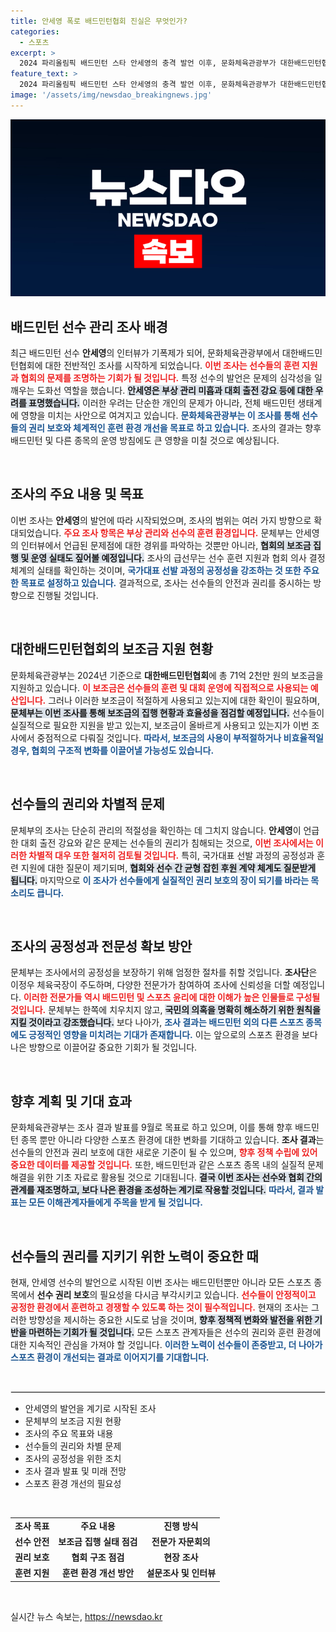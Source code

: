 ```yaml
---
title: 안세영 폭로 배드민턴협회 진실은 무엇인가?
categories:
  - 스포츠
excerpt: >
  2024 파리올림픽 배드민턴 스타 안세영의 충격 발언 이후, 문화체육관광부가 대한배드민턴협회 조사를 착수! 선수 지원과 훈련 의혹을 풀기 위한 다각적 접근이 예고되며, 결과 발표는 9월 중 예정.
feature_text: >
  2024 파리올림픽 배드민턴 스타 안세영의 충격 발언 이후, 문화체육관광부가 대한배드민턴협회 조사를 착수! 선수 지원과 훈련 의혹을 풀기 위한 다각적 접근이 예고되며, 결과 발표는 9월 중 예정.
image: '/assets/img/newsdao_breakingnews.jpg'
---
```


<p><img src="/assets/img/newsdao_breakingnews.jpg" alt="koreaapp 속보" /></p>

<h2 data-ke-size="size26">배드민턴 선수 관리 조사 배경</h2>

<p data-ke-size="size16">최근 배드민턴 선수 <b>안세영</b>의 인터뷰가 기폭제가 되어, 문화체육관광부에서 대한배드민턴협회에 대한 전반적인 조사를 시작하게 되었습니다. <b><span style="color: #ee2323;">이번 조사는 선수들의 훈련 지원과 협회의 문제를 조명하는 기회가 될 것입니다.</span></b> 특정 선수의 발언은 문제의 심각성을 일깨우는 도화선 역할을 했습니다. <b><span style="background-color: #21538527;">안세영은 부상 관리 미흡과 대회 출전 강요 등에 대한 우려를 표명했습니다.</span></b> 이러한 우려는 단순한 개인의 문제가 아니라, 전체 배드민턴 생태계에 영향을 미치는 사안으로 여겨지고 있습니다. <b><span style="color: #1a5490;">문화체육관광부는 이 조사를 통해 선수들의 권리 보호와 체계적인 훈련 환경 개선을 목표로 하고 있습니다.</span></b> 조사의 결과는 향후 배드민턴 및 다른 종목의 운영 방침에도 큰 영향을 미칠 것으로 예상됩니다.</p>

<p data-ke-size="size16">&nbsp;</p>

<h2 data-ke-size="size26">조사의 주요 내용 및 목표</h2>

<p data-ke-size="size16">이번 조사는 <b>안세영</b>의 발언에 따라 시작되었으며, 조사의 범위는 여러 가지 방향으로 확대되었습니다. <b><span style="color: #ee2323;">주요 조사 항목은 부상 관리와 선수의 훈련 환경입니다.</span></b> 문체부는 안세영의 인터뷰에서 언급된 문제점에 대한 경위를 파악하는 것뿐만 아니라, <b><span style="background-color: #21538527;">협회의 보조금 집행 및 운영 실태도 짚어볼 예정입니다.</span></b> 조사의 급선무는 선수 훈련 지원과 협회 의사 결정체계의 실태를 확인하는 것이며, <b><span style="color: #1a5490;">국가대표 선발 과정의 공정성을 강조하는 것 또한 주요한 목표로 설정하고 있습니다.</span></b> 결과적으로, 조사는 선수들의 안전과 권리를 중시하는 방향으로 진행될 것입니다.</p>

<p data-ke-size="size16">&nbsp;</p>

<h2 data-ke-size="size26">대한배드민턴협회의 보조금 지원 현황</h2>

<p data-ke-size="size16">문화체육관광부는 2024년 기준으로 <b>대한배드민턴협회</b>에 총 71억 2천만 원의 보조금을 지원하고 있습니다. <b><span style="color: #ee2323;">이 보조금은 선수들의 훈련 및 대회 운영에 직접적으로 사용되는 예산입니다.</span></b> 그러나 이러한 보조금이 적절하게 사용되고 있는지에 대한 확인이 필요하며, <b><span style="background-color: #21538527;">문체부는 이번 조사를 통해 보조금의 집행 현황과 효율성을 점검할 예정입니다.</span></b> 선수들이 실질적으로 필요한 지원을 받고 있는지, 보조금이 올바르게 사용되고 있는지가 이번 조사에서 중점적으로 다뤄질 것입니다. <b><span style="color: #1a5490;">따라서, 보조금의 사용이 부적절하거나 비효율적일 경우, 협회의 구조적 변화를 이끌어낼 가능성도 있습니다.</span></b></p>

<p data-ke-size="size16">&nbsp;</p>

<h2 data-ke-size="size26">선수들의 권리와 차별적 문제</h2>

<p data-ke-size="size16">문체부의 조사는 단순히 관리의 적절성을 확인하는 데 그치지 않습니다. <b>안세영</b>이 언급한 대회 출전 강요와 같은 문제는 선수들의 권리가 침해되는 것으로, <b><span style="color: #ee2323;">이번 조사에서는 이러한 차별적 대우 또한 철저히 검토될 것입니다.</span></b> 특히, 국가대표 선발 과정의 공정성과 훈련 지원에 대한 질문이 제기되며, <b><span style="background-color: #21538527;">협회와 선수 간 균형 잡힌 후원 계약 체계도 질문받게 됩니다.</span></b> 마지막으로 <b><span style="color: #1a5490;">이 조사가 선수들에게 실질적인 권리 보호의 장이 되기를 바라는 목소리도 큽니다.</span></b></p>

<p data-ke-size="size16">&nbsp;</p>

<h2 data-ke-size="size26">조사의 공정성과 전문성 확보 방안</h2>

<p data-ke-size="size16">문체부는 조사에서의 공정성을 보장하기 위해 엄정한 절차를 취할 것입니다. <b>조사단</b>은 이정우 체육국장이 주도하며, 다양한 전문가가 참여하여 조사에 신뢰성을 더할 예정입니다. <b><span style="color: #ee2323;">이러한 전문가들 역시 배드민턴 및 스포츠 윤리에 대한 이해가 높은 인물들로 구성될 것입니다.</span></b> 문체부는 한쪽에 치우치지 않고, <b><span style="background-color: #21538527;">국민의 의혹을 명확히 해소하기 위한 원칙을 지킬 것이라고 강조했습니다.</span></b> 보다 나아가, <b><span style="color: #1a5490;">조사 결과는 배드민턴 외의 다른 스포츠 종목에도 긍정적인 영향을 미치려는 기대가 존재합니다.</span></b> 이는 앞으로의 스포츠 환경을 보다 나은 방향으로 이끌어갈 중요한 기회가 될 것입니다.</p>

<p data-ke-size="size16">&nbsp;</p>

<h2 data-ke-size="size26">향후 계획 및 기대 효과</h2>

<p data-ke-size="size16">문화체육관광부는 조사 결과 발표를 9월로 목표로 하고 있으며, 이를 통해 향후 배드민턴 종목 뿐만 아니라 다양한 스포츠 환경에 대한 변화를 기대하고 있습니다. <b>조사 결과</b>는 선수들의 안전과 권리 보호에 대한 새로운 기준이 될 수 있으며, <b><span style="color: #ee2323;">향후 정책 수립에 있어 중요한 데이터를 제공할 것입니다.</span></b> 또한, 배드민턴과 같은 스포츠 종목 내의 실질적 문제 해결을 위한 기초 자료로 활용될 것으로 기대됩니다. <b><span style="background-color: #21538527;">결국 이번 조사는 선수와 협회 간의 관계를 재조명하고, 보다 나은 환경을 조성하는 계기로 작용할 것입니다.</span></b> <b><span style="color: #1a5490;">따라서, 결과 발표는 모든 이해관계자들에게 주목을 받게 될 것입니다.</span></b></p>

<p data-ke-size="size16">&nbsp;</p>

<h2 data-ke-size="size26">선수들의 권리를 지키기 위한 노력이 중요한 때</h2>

<p data-ke-size="size16">현재, 안세영 선수의 발언으로 시작된 이번 조사는 배드민턴뿐만 아니라 모든 스포츠 종목에서 <b>선수 권리 보호</b>의 필요성을 다시금 부각시키고 있습니다. <b><span style="color: #ee2323;">선수들이 안정적이고 공정한 환경에서 훈련하고 경쟁할 수 있도록 하는 것이 필수적입니다.</span></b> 현재의 조사는 그러한 방향성을 제시하는 중요한 시도로 남을 것이며, <b><span style="background-color: #21538527;">향후 정책적 변화와 발전을 위한 기반을 마련하는 기회가 될 것입니다.</span></b> 모든 스포츠 관계자들은 선수의 권리와 훈련 환경에 대한 지속적인 관심을 가져야 할 것입니다. <b><span style="color: #1a5490;">이러한 노력이 선수들이 존중받고, 더 나아가 스포츠 환경이 개선되는 결과로 이어지기를 기대합니다.</span></b></p>

<p data-ke-size="size16">&nbsp;</p>

<hr style="border: 1px solid #e6e6e6;"/>

<ul>
    <li>안세영의 발언을 계기로 시작된 조사</li>
    <li>문체부의 보조금 지원 현황</li>
    <li>조사의 주요 목표와 내용</li>
    <li>선수들의 권리와 차별 문제</li>
    <li>조사의 공정성을 위한 조치</li>
    <li>조사 결과 발표 및 미래 전망</li>
    <li>스포츠 환경 개선의 필요성</li>
</ul>

<p data-ke-size="size16">&nbsp;</p>

<table style="border-collapse: collapse; border-spacing: 0; width: 100%;">
    <tr>
        <td style="text-align: center; height: 17px;"><b>조사 목표</b></td>
        <td style="text-align: center; height: 17px;"><b>주요 내용</b></td>
        <td style="text-align: center; height: 17px;"><b>진행 방식</b></td>
    </tr>
    <tr>
        <td style="text-align: center; height: 17px;"><b>선수 안전</b></td>
        <td style="text-align: center; height: 17px;"><b>보조금 집행 실태 점검</b></td>
        <td style="text-align: center; height: 17px;"><b>전문가 자문회의</b></td>
    </tr>
    <tr>
        <td style="text-align: center; height: 17px;"><b>권리 보호</b></td>
        <td style="text-align: center; height: 17px;"><b>협회 구조 점검</b></td>
        <td style="text-align: center; height: 17px;"><b>현장 조사</b></td>
    </tr>
    <tr>
        <td style="text-align: center; height: 17px;"><b>훈련 지원</b></td>
        <td style="text-align: center; height: 17px;"><b>훈련 환경 개선 방안</b></td>
        <td style="text-align: center; height: 17px;"><b>설문조사 및 인터뷰</b></td>
    </tr>
</table>

<p data-ke-size="size16">&nbsp;</p>
실시간 뉴스 속보는, <a href="https://newsdao.kr" rel="dofollow">https://newsdao.kr</a>


